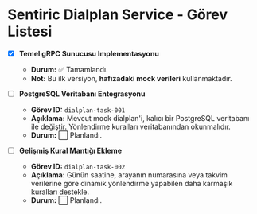 # Sentiric Dialplan Service - Görev Listesi

-   [x] **Temel gRPC Sunucusu Implementasyonu**
    -   **Durum:** ✅ Tamamlandı.
    -   **Not:** Bu ilk versiyon, **hafızadaki mock verileri** kullanmaktadır.

-   [ ] **PostgreSQL Veritabanı Entegrasyonu**
    -   **Görev ID:** `dialplan-task-001`
    -   **Açıklama:** Mevcut mock dialplan'i, kalıcı bir PostgreSQL veritabanı ile değiştir. Yönlendirme kuralları veritabanından okunmalıdır.
    -   **Durum:** ⬜ Planlandı.

-   [ ] **Gelişmiş Kural Mantığı Ekleme**
    -   **Görev ID:** `dialplan-task-002`
    -   **Açıklama:** Günün saatine, arayanın numarasına veya takvim verilerine göre dinamik yönlendirme yapabilen daha karmaşık kuralları destekle.
    -   **Durum:** ⬜ Planlandı.